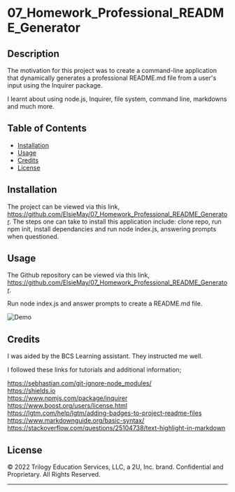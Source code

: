 # 07_Homework_Professional_README_Generator

## Description

The motivation for this project was to create a command-line application that dynamically generates a professional README.md file from a user's input using the Inquirer package.

I learnt about using node.js, Inquirer, file system, command line, markdowns and much more.

## Table of Contents

- [Installation](#installation)
- [Usage](#usage)
- [Credits](#credits)
- [License](#license)

## Installation

The project can be viewed via this link, https://github.com/ElsieMay/07_Homework_Professional_README_Generator. The steps one can take to install this application include: clone repo, run npm init, install dependancies and run node index.js, answering prompts when questioned.

## Usage

The Github repository can be viewed via this link, https://github.com/ElsieMay/07_Homework_Professional_README_Generator.

Run node index.js and answer prompts to create a README.md file.

![Demo](./images/Screen-Recording-2022-04-25-at-7.32.58-pm.gif)

## Credits

I was aided by the BCS Learning assistant. They instructed me well.

I followed these links for tutorials and additional information;

https://sebhastian.com/git-ignore-node_modules/<br>
https://shields.io<br>
https://www.npmjs.com/package/inquirer<br>
https://www.boost.org/users/license.html<br>
https://lgtm.com/help/lgtm/adding-badges-to-project-readme-files<br>
https://www.markdownguide.org/basic-syntax/<br>
https://stackoverflow.com/questions/25104738/text-highlight-in-markdown<br>

## License

© 2022 Trilogy Education Services, LLC, a 2U, Inc. brand. Confidential and Proprietary. All Rights Reserved.

---
